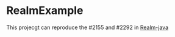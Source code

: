 # RealmExample
This projecgt can reproduce the #2155 and #2292 in [Realm-java](https://github.com/realm/realm-java/) 
